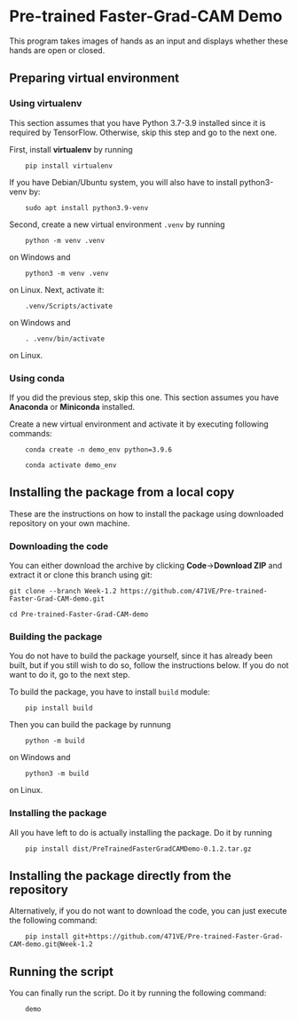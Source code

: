 # Pre-trained Faster-Grad-CAM Demo

This program takes images of hands as an input and displays whether these hands are open or closed.

## Preparing virtual environment

### Using virtualenv

This section assumes that you have Python 3.7-3.9 installed since it is required by TensorFlow. Otherwise, skip this step and go to the next one.

First, install <b>virtualenv</b> by running

```
    pip install virtualenv
```

If you have Debian/Ubuntu system, you will also have to install python3-venv by:

```
    sudo apt install python3.9-venv
```

Second, create a new virtual environment `.venv` by running

```
    python -m venv .venv
```

on Windows and

```
    python3 -m venv .venv
```

on Linux. Next, activate it:

```
    .venv/Scripts/activate
```

on Windows and

```
    . .venv/bin/activate
```

on Linux.

### Using conda

If you did the previous step, skip this one. This section assumes you have <b>Anaconda</b> or <b>Miniconda</b> installed.

Create a new virtual environment and activate it by executing following commands:

```
    conda create -n demo_env python=3.9.6

    conda activate demo_env
```

## Installing the package from a local copy

These are the instructions on how to install the package using downloaded repository on your own machine.

### Downloading the code

You can either download the archive by clicking <b>Code</b>-><b>Download ZIP</b> and extract it or clone this branch using git:

```
git clone --branch Week-1.2 https://github.com/471VE/Pre-trained-Faster-Grad-CAM-demo.git

cd Pre-trained-Faster-Grad-CAM-demo
```

### Building the package

You do not have to build the package yourself, since it has already been built, but if you still wish to do so, follow the instructions below. If you do not want to do it, go to the next step.

To build the package, you have to install `build` module:

```
    pip install build
```

Then you can build the package by runnung

```
    python -m build
```

on Windows and

```
    python3 -m build
```

on Linux.

### Installing the package

All you have left to do is actually installing the package. Do it by running

```
    pip install dist/PreTrainedFasterGradCAMDemo-0.1.2.tar.gz
```

## Installing the package directly from the repository

Alternatively, if you do not want to download the code, you can just execute the following command:

```
    pip install git+https://github.com/471VE/Pre-trained-Faster-Grad-CAM-demo.git@Week-1.2
```

## Running the script

You can finally run the script. Do it by running the following command:

```
    demo
```
